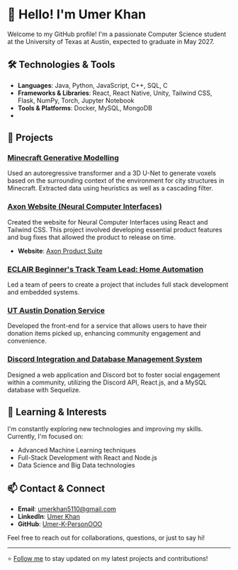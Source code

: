 # 👋 Hello! I'm Umer Khan

Welcome to my GitHub profile! I'm a passionate Computer Science student at the University of Texas at Austin, expected to graduate in May 2027. 

## 🛠️ Technologies & Tools

- **Languages**: Java, Python, JavaScript, C++, SQL, C
- **Frameworks & Libraries**: React, React Native, Unity, Tailwind CSS, Flask, NumPy, Torch, Jupyter Notebook
- **Tools & Platforms**: Docker, MySQL, MongoDB
- 
## 🚀 Projects

### [Minecraft Generative Modelling](https://github.com/d0rbu/mc-dreamer)
Used an autoregressive transformer and a 3D U-Net to generate voxels based on the surrounding context of the environment for city structures in Minecraft. Extracted data using heuristics as well as a cascading filter.

### [Axon Website (Neural Computer Interfaces)](https://github.com/Umer-K-PersonOOO/axon)
Created the website for Neural Computer Interfaces using React and Tailwind CSS. This project involved developing essential product features and bug fixes that allowed the product to release on time.
- **Website**: [Axon Product Suite](https://umer-k-personooo.github.io/axon/)

### [ECLAIR Beginner's Track Team Lead: Home Automation](https://github.com/ECLAIR-Robotics/Beginners-Track/tree/team/umer)
Led a team of peers to create a project that includes full stack development and embedded systems.

### [UT Austin Donation Service](https://github.com/Umer-K-PersonOOO/donation-service)
Developed the front-end for a service that allows users to have their donation items picked up, enhancing community engagement and convenience.

### [Discord Integration and Database Management System](https://github.com/Umer-K-PersonOOO/discord-database-management)
Designed a web application and Discord bot to foster social engagement within a community, utilizing the Discord API, React.js, and a MySQL database with Sequelize.

## 🌱 Learning & Interests

I'm constantly exploring new technologies and improving my skills. Currently, I'm focused on:
- Advanced Machine Learning techniques
- Full-Stack Development with React and Node.js
- Data Science and Big Data technologies

## 📫 Contact & Connect

- **Email**: umerkhan5110@gmail.com
- **LinkedIn**: [Umer Khan](https://www.linkedin.com/in/umerkhan000)
- **GitHub**: [Umer-K-PersonOOO](https://github.com/Umer-K-PersonOOO)

Feel free to reach out for collaborations, questions, or just to say hi!

---

⭐️ [Follow me](https://github.com/Umer-K-PersonOOO) to stay updated on my latest projects and contributions!

